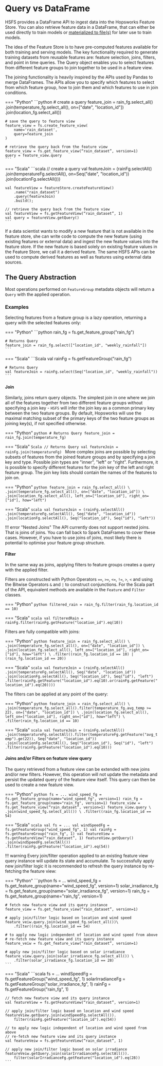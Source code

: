 # Query vs DataFrame

HSFS provides a DataFrame API to ingest data into the Hopsworks Feature Store. You can also retrieve feature data in a DataFrame, that can either be used directly to train models or [materialized to file(s)](./training-data.md) for later use to train models.

The idea of the Feature Store is to have pre-computed features available for both training and serving models. The key functionality required to generate training datasets from reusable features are: feature selection, joins, filters, and point in time queries. The Query object enables you to select features from different feature groups to join together to be used in a feature view.

The joining functionality is heavily inspired by the APIs used by Pandas to merge DataFrames. The APIs allow you to specify which features to select from which feature group, how to join them and which features to use in join conditions.

=== "Python"
    ```python
    # create a query
    feature_join = rain_fg.select_all() \
        .join(temperature_fg.select_all(), on=["date", "location_id"]) \
        .join(location_fg.select_all())

    # save the query to feature view
    feature_view = fs.create_feature_view(
        name='rain_dataset',
        query=feature_join
    )

    # retrieve the query back from the feature view
    feature_view = fs.get_feature_view(“rain_dataset”, version=1)
    query = feature_view.query
    ```

=== "Scala"
    ```scala
    // create a query
    val featureJoin = (rainFg.selectAll()
        .join(temperatureFg.selectAll(), on=Seq("date", "location_id"))
        .join(locationFg.selectAll()))

    val featureView = featureStore.createFeatureView()
        .name("rain_dataset")
        .query(featureJoin)
        .build();

    // retrieve the query back from the feature view
    val featureView = fs.getFeatureView(“rain_dataset”, 1)
    val query = featureView.getQuery()
    ```

If a data scientist wants to modify a new feature that is not available in the feature store, she can write code to compute the new feature (using existing features or external data) and ingest the new feature values into the feature store. If the new feature is based solely on existing feature values in the Feature Store, we call it a derived feature. The same HSFS APIs can be used to compute derived features as well as features using external data sources.

## The Query Abstraction

Most operations performed on `FeatureGroup` metadata objects will return a `Query` with the applied operation.

### Examples

Selecting features from a feature group is a lazy operation, returning a query with the selected features only:

=== "Python"
    ```python
    rain_fg = fs.get_feature_group("rain_fg")

    # Returns Query
    feature_join = rain_fg.select(["location_id", "weekly_rainfall"])
    ```

=== "Scala"
    ```Scala
    val rainFg = fs.getFeatureGroup("rain_fg")
    
    # Returns Query
    val featureJoin = rainFg.select(Seq("location_id", "weekly_rainfall"))
    ```

#### Join

Similarly, joins return query objects. The simplest join in one where we join all of the features together from two different feature groups without specifying a join key - `HSFS` will infer the join key as a common primary key between the two feature groups.
By default, Hopsworks will use the maximal matching subset of the primary keys of the two feature groups as joining key(s), if not specified otherwise.

=== "Python"
    ```python
    # Returns Query
    feature_join = rain_fg.join(temperature_fg)
    ```

=== "Scala"
    ```Scala
    // Returns Query
    val featureJoin = rainFg.join(temperatureFg)
    ```
More complex joins are possible by selecting subsets of features from the joined feature groups and by specifying a join key and type.
Possible join types are "inner", "left" or "right". Furthermore, it is possible to specify different features for the join key of the left and right feature group.
The join key lists should contain the names of the features to join on.

=== "Python"
    ```python
    feature_join = rain_fg.select_all() \
        .join(temperature_fg.select_all(), on=["date", "location_id"]) \
        .join(location_fg.select_all(), left_on=["location_id"], right_on=["id"], how="left")
    ```

=== "Scala"
    ```scala
    val featureJoin = (rainFg.selectAll()
        .join(temperatureFg.selectAll(), Seq("date", "location_id"))
        .join(locationFg.selectAll(), Seq("location_id"), Seq("id"), "left"))
    ```

!!! error "Nested Joins"
The API currently does not support nested joins. That is joins of joins.
You can fall back to Spark DataFrames to cover these cases. However, if you have to use joins of joins, most likely there is potential to optimise your feature group structure.

#### Filter

In the same way as joins, applying filters to feature groups creates a query with the applied filter.

Filters are constructed with Python Operators `==`, `>=`, `<=`, `!=`, `>`, `<` and using the Bitwise Operators `&` and `|` to construct conjunctions.
For the Scala part of the API, equivalent methods are available in the `Feature` and `Filter` classes.

=== "Python"
    ```python
    filtered_rain = rain_fg.filter(rain_fg.location_id == 10)
    ```

=== "Scala"
    ```scala
    val filteredRain = rainFg.filter(rainFg.getFeature("location_id").eq(10))
    ```

Filters are fully compatible with joins:

=== "Python"
    ```python
    feature_join = rain_fg.select_all() \
        .join(temperature_fg.select_all(), on=["date", "location_id"]) \
        .join(location_fg.select_all(), left_on=["location_id"], right_on=["id"], how="left") \
        .filter((rain_fg.location_id == 10) | (rain_fg.location_id == 20))
    ```

=== "Scala"
    ```scala
    val featureJoin = (rainFg.selectAll()
        .join(temperatureFg.selectAll(), Seq("date", "location_id"))
        .join(locationFg.selectAll(), Seq("location_id"), Seq("id"), "left")
        .filter(rainFg.getFeature("location_id").eq(10).or(rainFg.getFeature("location_id").eq(20))))
    ```

The filters can be applied at any point of the query:

=== "Python"
    ```python
    feature_join = rain_fg.select_all() \
        .join(temperature_fg.select_all().filter(temperature_fg.avg_temp >= 22), on=["date", "location_id"]) \
        .join(location_fg.select_all(), left_on=["location_id"], right_on=["id"], how="left") \
        .filter(rain_fg.location_id == 10)
    ```

=== "Scala"
    ```scala
    val featureJoin = (rainFg.selectAll()
        .join(temperatureFg.selectAll().filter(temperatureFg.getFeature("avg_temp").ge(22)), Seq("date", "location_id"))
        .join(locationFg.selectAll(), Seq("location_id"), Seq("id"), "left")
        .filter(rainFg.getFeature("location_id").eq(10)))
    ```

#### Joins and/or Filters on feature view query

The query retrieved from a feature view can be extended with new joins and/or new filters.
However, this operation will not update the metadata and persist the updated query of the feature view itself. This query can then be used to create a new feature view.

=== "Python"
    ```python
    fs = ...
    wind_speed_fg = fs.get_feature_group(name="wind_speed_fg", version=1)
    rain_fg = fs.get_feature_group(name="rain_fg", version=1)
    feature_view = fs.get_feature_view(“rain_dataset”, version=1)
    feature_view.query \
        .join(wind_speed_fg.select_all()) \
        .filter((rain_fg.location_id == 54)
    ```

=== "Scala"
    ```scala
    val fs = ...
    val windSpeedFg = fs.getFeatureGroup("wind_speed_fg", 1)
    val rainFg = fs.getFeatureGroup("rain_fg", 1)
    val featureView = fs.getFeatureView(“rain_dataset”, 1)
    featureView.getQuery()
        .join(windSpeedFg.selectAll())
        .filter(rainFg.getFeature("location_id").eq(54))
    ```

!!! warning
    Every join/filter operation applied to an existing feature view query instance will update its state and accumulate.
    To successfully apply new join/filter logic it is recommended to refresh the query instance by re-fetching the feature view:

=== "Python"
    ```python
    fs = ...
    wind_speed_fg = fs.get_feature_group(name="wind_speed_fg", version=1)
    solar_irradiance_fg = fs.get_feature_group(name="solar_irradiance_fg", version=1)
    rain_fg = fs.get_feature_group(name="rain_fg", version=1)

    # fetch new feature view and its query instance
    feature_view = fs.get_feature_view(“rain_dataset”, version=1)

    # apply join/filter logic based on location and wind speed
    feature_veiw.query.join(wind_speed_fg.select_all())\
        .filter((rain_fg.location_id == 54)

    # to apply new logic independent of location and wind speed from above 
    # re-fetch new feature view and its query instance
    feature_veiw = fs.get_feature_view(“rain_dataset”, version=1)

    # apply new join/filter logic based on solar irradiance
    feature_view.query.join(solar_irradiance_fg.select_all()) \
        .filter(solar_irradiance_fg.location_id == 28)
    ```

=== "Scala"
    ```scala
    fs = ...
    windSpeedFg = fs.getFeatureGroup("wind_speed_fg", 1)
    solarIrradianceFg = fs.getFeatureGroup("solar_irradiance_fg", 1)
    rainFg = fs.getFeatureGroup("rain_fg", 1)
    
    // fetch new feature view and its query instance
    val featureView = fs.getFeatureView(“rain_dataset”, version=1)
    
    // apply join/filter logic based on location and wind speed
    featureView.getQuery.join(windSpeedFg.selectAll()).
        filter(rainFg.getFeature("location_id").eq(54))
    
    // to apply new logic independent of location and wind speed from above 
    // re-fetch new feature view and its query instance
    val featureVeiw = fs.getFeatureView(“rain_dataset”, 1)
    
    // apply new join/filter logic based on solar irradiance
    featureVeiw.getQuery.join(solarIrradianceFg.selectAll()).
        filter(solarIrradianceFg.getFeature("location_id").eq(28))
    ```

